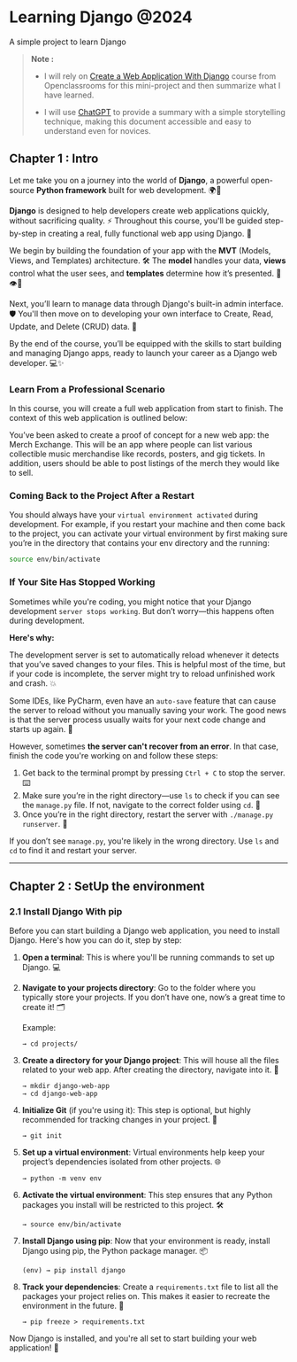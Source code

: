 # Learning Django @2024
A simple project to learn Django

> **Note :**
> - I will rely on [Create a Web Application With Django](https://openclassrooms.com/en/courses/6967196-create-a-web-application-with-django) course from Openclassrooms
    for this mini-project and then summarize what I have learned.
>
> - I will use [ChatGPT](https://chat.openai.com/) to provide a summary with a simple storytelling technique, making
    this document accessible and easy to understand even for novices.

## Chapter 1 : Intro

Let me take you on a journey into the world of **Django**, a powerful open-source **Python framework** built for web development. 🌍🐍

**Django** is designed to help developers create web applications quickly, without sacrificing quality. ⚡ Throughout this course, you'll be guided step-by-step in creating a real, fully functional web app using Django. 🚀

We begin by building the foundation of your app with the **MVT** (Models, Views, and Templates) architecture. 🛠️ The **model** handles your data, **views** control what the user sees, and **templates** determine how it’s presented. 💾👁️🎨

Next, you’ll learn to manage data through Django's built-in admin interface. 🛡️ You'll then move on to developing your own interface to Create, Read, Update, and Delete (CRUD) data. 🔄

By the end of the course, you’ll be equipped with the skills to start building and managing Django apps, ready to launch your career as a Django web developer. 💻✨

### Learn From a Professional Scenario
In this course, you will create a full web application from start to finish. The context of this web application is outlined below:

You’ve been asked to create a proof of concept for a new web app: the Merch Exchange. This will be an app where people can list various collectible music merchandise like records, posters, and gig tickets. In addition, users should be able to post listings of the merch they would like to sell.

### Coming Back to the Project After a Restart

You should always have your `virtual environment activated` during development. For example, if you restart your machine and then come back to the project, you can activate your virtual environment by first making sure you’re in the directory that contains your  env  directory and the running: 

```bash
source env/bin/activate
```
### If Your Site Has Stopped Working

Sometimes while you're coding, you might notice that your Django development `server stops working`. But don’t worry—this happens often during development. 

**Here's why:**

The development server is set to automatically reload whenever it detects that you’ve saved changes to your files. This is helpful most of the time, but if your code is incomplete, the server might try to reload unfinished work and crash. 💥

Some IDEs, like PyCharm, even have an `auto-save` feature that can cause the server to reload without you manually saving your work. The good news is that the server process usually waits for your next code change and starts up again. 🔄

However, sometimes **the server can't recover from an error**. In that case, finish the code you're working on and follow these steps:

1. Get back to the terminal prompt by pressing `Ctrl + C` to stop the server. ⌨️
2. Make sure you’re in the right directory—use `ls` to check if you can see the `manage.py` file. If not, navigate to the correct folder using `cd`. 📂
3. Once you’re in the right directory, restart the server with `./manage.py runserver`. 🚀

If you don’t see `manage.py`, you're likely in the wrong directory. Use `ls` and `cd` to find it and restart your server.

---

## Chapter 2 : SetUp the environment

### 2.1 Install Django With pip

Before you can start building a Django web application, you need to install Django. Here's how you can do it, step by step:

1. **Open a terminal**: This is where you'll be running commands to set up Django. 💻

2. **Navigate to your projects directory**: Go to the folder where you typically store your projects. If you don’t have one, now’s a great time to create it! 🗂️

   Example:
   ```
   → cd projects/
   ```

3. **Create a directory for your Django project**: This will house all the files related to your web app. After creating the directory, navigate into it. 📁

   ```
   → mkdir django-web-app
   → cd django-web-app
   ```

4. **Initialize Git** (if you're using it): This step is optional, but highly recommended for tracking changes in your project. 🔄

   ```
   → git init
   ```

5. **Set up a virtual environment**: Virtual environments help keep your project’s dependencies isolated from other projects. 🌐

   ```
   → python -m venv env
   ```

6. **Activate the virtual environment**: This step ensures that any Python packages you install will be restricted to this project. 🛠️

   ```
   → source env/bin/activate
   ```

7. **Install Django using pip**: Now that your environment is ready, install Django using pip, the Python package manager. 📦

   ```
   (env) → pip install django
   ```

8. **Track your dependencies**: Create a `requirements.txt` file to list all the packages your project relies on. This makes it easier to recreate the environment in the future. 📑

   ```
   → pip freeze > requirements.txt
   ```

Now Django is installed, and you're all set to start building your web application! 🚀
